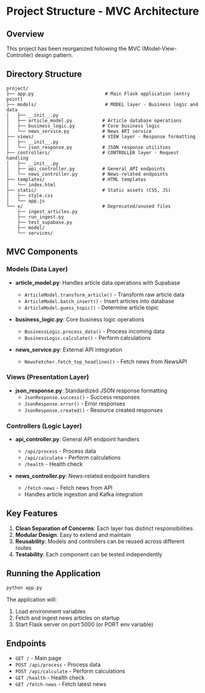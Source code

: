# Project Structure - MVC Architecture

## Overview
This project has been reorganized following the MVC (Model-View-Controller) design pattern.

## Directory Structure

```
project/
├── app.py                          # Main Flask application (entry point)
├── models/                         # MODEL layer - Business logic and data
│   ├── __init__.py
│   ├── article_model.py           # Article database operations
│   ├── business_logic.py          # Core business logic
│   └── news_service.py            # News API service
├── views/                         # VIEW layer - Response formatting
│   ├── __init__.py
│   └── json_response.py           # JSON response utilities
├── controllers/                   # CONTROLLER layer - Request handling
│   ├── __init__.py
│   ├── api_controller.py          # General API endpoints
│   └── news_controller.py         # News-related endpoints
├── templates/                     # HTML templates
│   └── index.html
├── static/                        # Static assets (CSS, JS)
│   ├── style.css
│   └── app.js
└── x/                             # Deprecated/unused files
    ├── ingest_articles.py
    ├── run_ingest.py
    ├── test_supabase.py
    ├── model/
    └── services/
```

## MVC Components

### Models (Data Layer)
- **article_model.py**: Handles article data operations with Supabase
  - `ArticleModel.transform_article()` - Transform raw article data
  - `ArticleModel.batch_insert()` - Insert articles into database
  - `ArticleModel.guess_topic()` - Determine article topic

- **business_logic.py**: Core business logic operations
  - `BusinessLogic.process_data()` - Process incoming data
  - `BusinessLogic.calculate()` - Perform calculations

- **news_service.py**: External API integration
  - `NewsFetcher.fetch_top_headlines()` - Fetch news from NewsAPI

### Views (Presentation Layer)
- **json_response.py**: Standardized JSON response formatting
  - `JsonResponse.success()` - Success responses
  - `JsonResponse.error()` - Error responses
  - `JsonResponse.created()` - Resource created responses

### Controllers (Logic Layer)
- **api_controller.py**: General API endpoint handlers
  - `/api/process` - Process data
  - `/api/calculate` - Perform calculations
  - `/health` - Health check

- **news_controller.py**: News-related endpoint handlers
  - `/fetch-news` - Fetch news from API
  - Handles article ingestion and Kafka integration

## Key Features

1. **Clean Separation of Concerns**: Each layer has distinct responsibilities
2. **Modular Design**: Easy to extend and maintain
3. **Reusability**: Models and controllers can be reused across different routes
4. **Testability**: Each component can be tested independently

## Running the Application

```bash
python app.py
```

The application will:
1. Load environment variables
2. Fetch and ingest news articles on startup
3. Start Flask server on port 5000 (or PORT env variable)

## Endpoints

- `GET /` - Main page
- `POST /api/process` - Process data
- `POST /api/calculate` - Perform calculations
- `GET /health` - Health check
- `GET /fetch-news` - Fetch latest news

